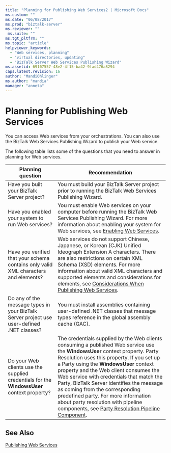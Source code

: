 ```yaml
---
title: "Planning for Publishing Web Services2 | Microsoft Docs"
ms.custom: ""
ms.date: "06/08/2017"
ms.prod: "biztalk-server"
ms.reviewer: ""
 ms.suite: ""
ms.tgt_pltfrm: ""
ms.topic: "article"
helpviewer_keywords: 
  - "Web services, planning"
  - "virtual directories, updating"
  - "BizTalk Server Web Services Publishing Wizard"
ms.assetid: 69107557-48e2-4f15-ba42-9fad476a8294
caps.latest.revision: 16
author: "MandiOhlinger"
ms.author: "mandia"
manager: "anneta"
---
```

# Planning for Publishing Web Services
You can access Web services from your orchestrations. You can also use the BizTalk Web Services Publishing Wizard to publish your Web service.  
  
 The following table lists some of the questions that you need to answer in planning for Web services.  
  
|Planning question|Recommendation|  
|-----------------------|--------------------|  
|Have you built your BizTalk Server project?|You must build your BizTalk Server project prior to running the BizTalk Web Services Publishing Wizard.|  
|Have you enabled your system to run Web services?|You must enable Web services on your computer before running the BizTalk Web Services Publishing Wizard. For more information about enabling your system for Web services, see [Enabling Web Services](../core/enabling-web-services.md).|  
|Have you verified that your schema contains only valid XML characters and elements?|Web services do not support Chinese, Japanese, or Korean (CJK) Unified Ideograph Extension A characters. There are also restrictions on certain XML Schema (XSD) elements. For more information about valid XML characters and supported elements and considerations for elements, see [Considerations When Publishing Web Services](../core/considerations-when-publishing-web-services.md).|  
|Do any of the message types in your BizTalk Server project use user-defined .NET classes?|You must install assemblies containing user-defined .NET classes that message types reference in the global assembly cache (GAC).|  
|Do your Web clients use the supplied credentials for the **WindowsUser** context property?|The credentials supplied by the Web clients consuming a published Web service use the **WindowsUser** context property. Party Resolution uses this property. If you set up a Party using the **WindowsUser** context property and the Web client consumes the Web service with credentials that match the Party, BizTalk Server identifies the message as coming from the corresponding predefined party. For more information about party resolution with pipeline components, see [Party Resolution Pipeline Component](../core/party-resolution-pipeline-component.md).|  
  
## See Also  
 [Publishing Web Services](../core/publishing-web-services.md)